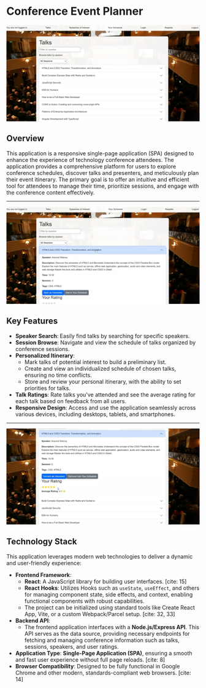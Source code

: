 # Conference Event Planner

![01](./screenshots/01.jpg)

## Overview

This application is a responsive single-page application (SPA) designed to enhance the experience of technology conference attendees. The application provides a comprehensive platform for users to explore conference schedules, discover talks and presenters, and meticulously plan their event itinerary. The primary goal is to offer an intuitive and efficient tool for attendees to manage their time, prioritize sessions, and engage with the conference content effectively.

---

![02](./screenshots/02.jpg)

## Key Features

* **Speaker Search**: Easily find talks by searching for specific speakers.
* **Session Browse**: Navigate and view the schedule of talks organized by conference sessions.
* **Personalized Itinerary**:
    * Mark talks of potential interest to build a preliminary list.
    * Create and view an individualized schedule of chosen talks, ensuring no time conflicts.
    * Store and review your personal itinerary, with the ability to set priorities for talks.
* **Talk Ratings**: Rate talks you've attended and see the average rating for each talk based on feedback from all users.
* **Responsive Design**: Access and use the application seamlessly across various devices, including desktops, tablets, and smartphones.

---

![03](./screenshots/03.jpg)

## Technology Stack



This application leverages modern web technologies to deliver a dynamic and user-friendly experience:

* **Frontend Framework**:
    * **React**: A JavaScript library for building user interfaces. [cite: 15]
    * **React Hooks**: Utilizes Hooks such as `useState`, `useEffect`, and others for managing component state, side effects, and context, enabling functional components with robust capabilities.
    * The project can be initialized using standard tools like Create React App, Vite, or a custom Webpack/Parcel setup. [cite: 32, 33]
* **Backend API**:
    * The frontend application interfaces with a **Node.js/Express API**. This API serves as the data source, providing necessary endpoints for fetching and managing conference information such as talks, sessions, speakers, and user ratings.
* **Application Type**: **Single-Page Application (SPA)**, ensuring a smooth and fast user experience without full page reloads. [cite: 8]
* **Browser Compatibility**: Designed to be fully functional in Google Chrome and other modern, standards-compliant web browsers. [cite: 14]